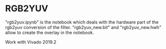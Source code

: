 # RGB2YUV

"rgb2yuv.ipynb" is the notebook which deals with the hardware part of the rgb2yuv conversion of the filter.
"rgb2yuv_new.bit" and "rgb2yuv_new.hwh" allow to create the overlay in the notebook.


Work with Vivado 2019.2

